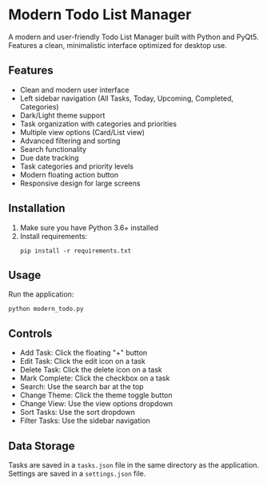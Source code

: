 # Modern Todo List Manager

A modern and user-friendly Todo List Manager built with Python and PyQt5. Features a clean, minimalistic interface optimized for desktop use.

## Features

- Clean and modern user interface
- Left sidebar navigation (All Tasks, Today, Upcoming, Completed, Categories)
- Dark/Light theme support
- Task organization with categories and priorities
- Multiple view options (Card/List view)
- Advanced filtering and sorting
- Search functionality
- Due date tracking
- Task categories and priority levels
- Modern floating action button
- Responsive design for large screens

## Installation

1. Make sure you have Python 3.6+ installed
2. Install requirements:
   ```
   pip install -r requirements.txt
   ```

## Usage

Run the application:
```
python modern_todo.py
```

## Controls

- Add Task: Click the floating "+" button
- Edit Task: Click the edit icon on a task
- Delete Task: Click the delete icon on a task
- Mark Complete: Click the checkbox on a task
- Search: Use the search bar at the top
- Change Theme: Click the theme toggle button
- Change View: Use the view options dropdown
- Sort Tasks: Use the sort dropdown
- Filter Tasks: Use the sidebar navigation

## Data Storage

Tasks are saved in a `tasks.json` file in the same directory as the application.
Settings are saved in a `settings.json` file. 